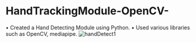 # HandTrackingModule-OpenCV-
• Created a Hand Detecting Module using Python.
• Used various libraries such as OpenCV, mediapipe.
![handDetect1](https://user-images.githubusercontent.com/76550554/126110645-2329a67c-4df2-4b61-be8f-3563cfbc7d92.jpg)
 
